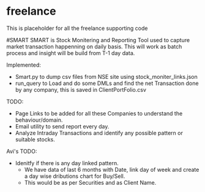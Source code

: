 # freelance
This is placeholder for all the freelance supporting code

#SMART
SMART is Stock Monitering and Reporting Tool used to capture market transaction happenning on daily basis.
This will work as batch process and insight will be build from T-1 day data.

Implemented:
  - Smart.py to dump csv files from NSE site using stock_moniter_links.json
  - run_query to Load and do some DMLs and find the net Transaction done by any company, this  is saved in ClientPortFolio.csv

TODO:
  - Page Links to be added for all these Companies to understand the behaviour/domain.
  - Email utility to send report every day.
  - Analyze Intraday Transactions and identify any possible pattern or suitable stocks.

Avi's TODO:
  - Idenitfy if there is any day linked pattern.
      - We have data of last 6 months with Date, link day of week and create a day wise dributions chart for Buy/Sell.
      - This would be as per Securities and as Client Name.   
